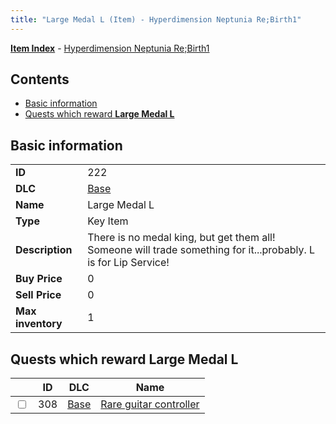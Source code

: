 ```yaml
---
title: "Large Medal L (Item) - Hyperdimension Neptunia Re;Birth1"
---
```


[**Item Index**](/neptunia/rb1/item/index.html) - [Hyperdimension Neptunia Re;Birth1](/neptunia/rb1)

## Contents

- [Basic information](#basic-information)
- [Quests which reward **Large Medal L**](#quests-which-reward-large-medal-l)

## Basic information

|   |   |
| -- | -- |
| **ID** | 222 |
| **DLC** | [Base](/neptunia/rb1/dlc/1-base.html) |
| **Name** | Large Medal L |
| **Type** | Key Item |
| **Description** | There is no medal king, but get them all! Someone will trade something for it...probably. L is for Lip Service! |
| **Buy Price** | 0 |
| **Sell Price** | 0 |
| **Max inventory** | 1 |

## Quests which reward **Large Medal L**

|    | ID | DLC | Name |
| -- | -- | --- | ---- |
| <input type="checkbox" id="rb1-quest-1-308" class="trackbox" /> | 308 | [Base](/neptunia/rb1/dlc/1-base.html) | [Rare guitar controller](/neptunia/rb1/quest/1-308-rare-guitar-controller.html) |
